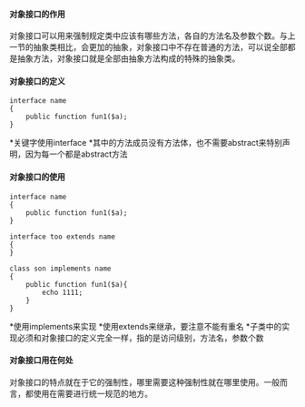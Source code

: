 #### 对象接口的作用
对象接口可以用来强制规定类中应该有哪些方法，各自的方法名及参数个数。与上一节的抽象类相比，会更加的抽象，对象接口中不存在普通的方法，可以说全部都是抽象方法，对象接口就是全部由抽象方法构成的特殊的抽象类。

#### 对象接口的定义
```apacheconfig
interface name
{
    public function fun1($a);
}
```
*关键字使用interface
*其中的方法成员没有方法体，也不需要abstract来特别声明，因为每一个都是abstract方法

#### 对象接口的使用
```apacheconfig
interface name
{
    public function fun1($a);
}

interface too extends name
{
}

class son implements name
{
    public function fun1($a){
        echo 1111;
    }
}
```
*使用implements来实现
*使用extends来继承，要注意不能有重名
*子类中的实现必须和对象接口的定义完全一样，指的是访问级别，方法名，参数个数

#### 对象接口用在何处
对象接口的特点就在于它的强制性，哪里需要这种强制性就在哪里使用。一般而言，都使用在需要进行统一规范的地方。